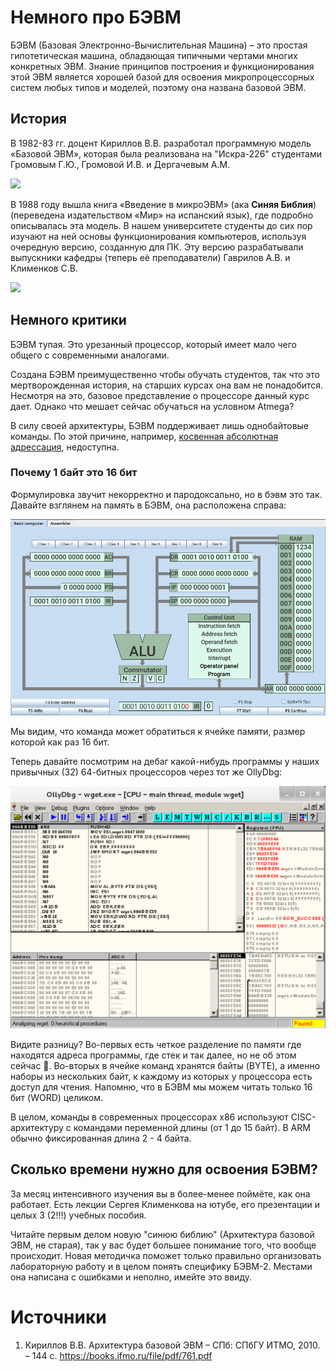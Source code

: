 # Немного про БЭВМ

БЭВМ (Базовая Электронно-Вычислительная Машина) – это простая гипотетическая машина, обладающая типичными чертами многих конкретных ЭВМ. Знание принципов построения и функционирования этой ЭВМ является хорошей базой для освоения микропроцессорных систем любых типов и моделей, поэтому она названа базовой ЭВМ.

## История

В 1982-83 гг. доцент Кириллов В.В. разработал программную модель «Базовой ЭВМ», которая была реализована на "Искра-226" студентами Громовым Г.Ю., Громовой И.В. и Дергачевым А.М.

![](Pasted%20image%2020250607161608.png)

В 1988 году вышла книга «Введение в микроЭВМ» (ака **Синяя Библия**) (переведена издательством «Мир» на испанский язык), где подробно описывалась эта модель. В нашем университете студенты до сих пор изучают на ней основы функционирования компьютеров, используя очередную версию, созданную для ПК. Эту версию разрабатывали выпускники кафедры (теперь еѐ преподаватели) Гаврилов А.В. и Клименков С.В.

![](Pasted%20image%2020250607161932.png)

## Немного критики

БЭВМ тупая. Это урезанный процессор, который имеет мало чего общего с современными аналогами.

Создана БЭВМ преимущественно чтобы обучать студентов, так что это мертворожденная история, на старших курсах она вам не понадобится. Несмотря на это, базовое представление о процессоре данный курс дает. Однако что мешает сейчас обучаться на условном Atmega?

В силу своей архитектуры, БЭВМ поддерживает лишь однобайтовые команды. По этой причине, например, [косвенная абсолютная адрессация](microlectures/TYPES_OF_ADDRESSING.md), недоступна.

### Почему 1 байт это 16 бит

Формулировка звучит некорректно и пародоксально, но в бэвм это так. Давайте взглянем на память в БЭВМ, она расположена справа:

![](img/Pasted%20image%2020250306174123.png)


Мы видим, что команда может обратиться к ячейке памяти, размер которой как раз 16 бит.

Теперь давайте посмотрим на дебаг какой-нибудь программы у наших привычных (32) 64-битных процессоров через тот же OllyDbg:

![](img/Pasted%20image%2020250306174825.png)

Видите разницу? Во-первых есть четкое разделение по памяти где находятся адреса программы, где стек и так далее, но не об этом сейчас 🙂. Во-вторых в ячейке команд хранятся байты (BYTE), а именно наборы из нескольких байт, к каждому из которых у процессора есть доступ для чтения. Напомню, что в БЭВМ мы можем читать только 16 бит (WORD) целиком.

В целом, команды в современных процессорах x86 используют CISC-архитектуру с командами переменной длины (от 1 до 15 байт). В ARM обычно фиксированная длина 2 - 4 байта.

## Сколько времени нужно для освоения БЭВМ?

За месяц интенсивного изучения вы в более-менее поймёте, как она работает. Есть лекции Сергея Клименкова на ютубе, его презентации и целых 3 (2!!!) учебных пособия.

Читайте первым делом новую "синюю библию" (Архитектура базовой ЭВМ, не старая), так у вас будет большее понимание того, что вообще происходит. Новая методичка поможет только правильно организовать лабораторную работу и в целом понять специфику БЭВМ-2. Местами она написана с ошибками и неполно, имейте это ввиду.

# Источники

1. Кириллов В.В. Архитектура базовой ЭВМ
– СПб: СПбГУ ИТМО, 2010. – 144 с. https://books.ifmo.ru/file/pdf/761.pdf
